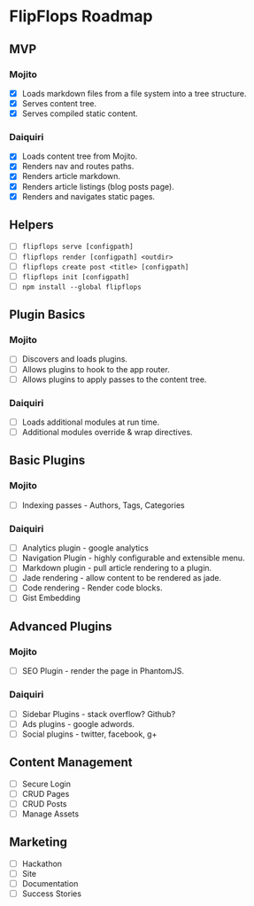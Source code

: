 # FlipFlops Roadmap

## MVP

### Mojito

* [X] Loads markdown files from a file system into a tree structure.
* [X] Serves content tree.
* [X] Serves compiled static content.

### Daiquiri

* [X] Loads content tree from Mojito.
* [X] Renders nav and routes paths.
* [X] Renders article markdown.
* [X] Renders article listings (blog posts page).
* [X] Renders and navigates static pages.

## Helpers

* [ ] `flipflops serve [configpath]`
* [ ] `flipflops render [configpath] <outdir>`
* [ ] `flipflops create post <title> [configpath]`
* [ ] `flipflops init [configpath]`
* [ ] `npm install --global flipflops`

## Plugin Basics

### Mojito

* [ ] Discovers and loads plugins.
* [ ] Allows plugins to hook to the app router.
* [ ] Allows plugins to apply passes to the content tree.

### Daiquiri

* [ ] Loads additional modules at run time.
* [ ] Additional modules override & wrap directives.

## Basic Plugins

### Mojito

* [ ] Indexing passes - Authors, Tags, Categories

### Daiquiri

* [ ] Analytics plugin - google analytics
* [ ] Navigation Plugin - highly configurable and extensible menu.
* [ ] Markdown plugin - pull article rendering to a plugin.
* [ ] Jade rendering - allow content to be rendered as jade.
* [ ] Code rendering - Render code blocks.
* [ ] Gist Embedding

## Advanced Plugins

### Mojito

* [ ] SEO Plugin - render the page in PhantomJS.

### Daiquiri

* [ ] Sidebar Plugins - stack overflow? Github?
* [ ] Ads plugins - google adwords.
* [ ] Social plugins - twitter, facebook, g+

## Content Management

* [ ] Secure Login
* [ ] CRUD Pages
* [ ] CRUD Posts
* [ ] Manage Assets

## Marketing

* [ ] Hackathon
* [ ] Site
* [ ] Documentation
* [ ] Success Stories
